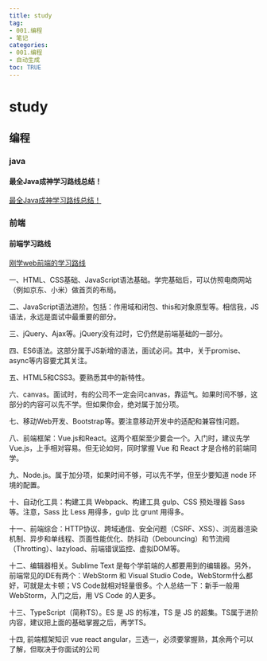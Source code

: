 ```yaml
---
title: study
tag: 
- 001.编程
- 笔记
categories:
- 001.编程
- 自动生成
toc: TRUE
---
```

<h1 id="study">study</h1>
<h2 id="编程">编程</h2>
<h3 id="java">java</h3>
<h4 id="最全java成神学习路线总结">最全Java成神学习路线总结！</h4>
<p><a href="https://cloud.tencent.com/developer/article/1442714">最全Java成神学习路线总结！</a></p>
<h3 id="前端">前端</h3>
<h4 id="前端学习路线">前端学习路线</h4>
<p><a href="http://www.fly63.com/article/detial/4236">刚学web前端的学习路线</a></p>
<p>一、HTML、CSS基础、JavaScript语法基础。学完基础后，可以仿照电商网站（例如京东、小米）做首页的布局。</p>
<p>二、JavaScript语法进阶。包括：作用域和闭包、this和对象原型等。相信我，JS语法，永远是面试中最重要的部分。</p>
<p>三、jQuery、Ajax等。jQuery没有过时，它仍然是前端基础的一部分。</p>
<p>四、ES6语法。这部分属于JS新增的语法，面试必问。其中，关于promise、async等内容要尤其关注。</p>
<p>五、HTML5和CSS3。要熟悉其中的新特性。</p>
<p>六、canvas。面试时，有的公司不一定会问canvas，靠运气。如果时间不够，这部分的内容可以先不学。但如果你会，绝对属于加分项。</p>
<p>七、移动Web开发、Bootstrap等。要注意移动开发中的适配和兼容性问题。</p>
<p>八、前端框架：Vue.js和React。这两个框架至少要会一个。入门时，建议先学Vue.js，上手相对容易。但无论如何，同时掌握 Vue 和 React 才是合格的前端同学。</p>
<p>九、Node.js。属于加分项，如果时间不够，可以先不学，但至少要知道 node 环境的配置。</p>
<p>十、自动化工具：构建工具 Webpack、构建工具 gulp、CSS 预处理器 Sass 等。注意，Sass 比 Less 用得多，gulp 比 grunt 用得多。</p>
<p>十一、前端综合：HTTP协议、跨域通信、安全问题（CSRF、XSS）、浏览器渲染机制、异步和单线程、页面性能优化、防抖动（Debouncing）和节流阀（Throtting）、lazyload、前端错误监控、虚拟DOM等。</p>
<p>十二、编辑器相关。Sublime Text 是每个学前端的人都要用到的编辑器。另外，前端常见的IDE有两个：WebStorm 和 Visual Studio Code。WebStorm什么都好，可就是太卡顿；VS Code就相对轻量很多。个人总结一下：新手一般用 WebStorm，入门之后，用 VS Code 的人更多。</p>
<p>十三、TypeScript（简称TS）。ES 是 JS 的标准，TS 是 JS 的超集。TS属于进阶内容，建议把上面的基础掌握之后，再学TS。</p>
<p>十四, 前端框架知识 vue react angular，三选一，必须要掌握熟，其余两个可以了解，但取决于你面试的公司</p>

